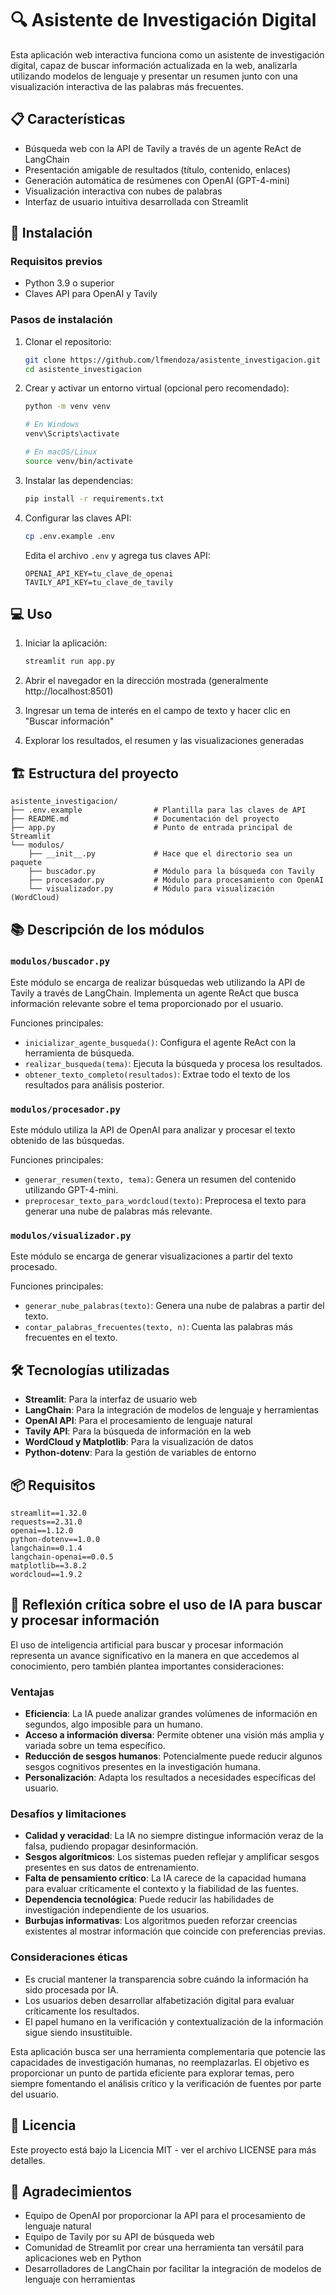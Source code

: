 # 🔍 Asistente de Investigación Digital

Esta aplicación web interactiva funciona como un asistente de investigación digital, capaz de buscar información actualizada en la web, analizarla utilizando modelos de lenguaje y presentar un resumen junto con una visualización interactiva de las palabras más frecuentes.

## 📋 Características

- Búsqueda web con la API de Tavily a través de un agente ReAct de LangChain
- Presentación amigable de resultados (título, contenido, enlaces)
- Generación automática de resúmenes con OpenAI (GPT-4-mini)
- Visualización interactiva con nubes de palabras
- Interfaz de usuario intuitiva desarrollada con Streamlit

## 🚀 Instalación

### Requisitos previos

- Python 3.9 o superior
- Claves API para OpenAI y Tavily

### Pasos de instalación

1. Clonar el repositorio:
   ```bash
   git clone https://github.com/lfmendoza/asistente_investigacion.git
   cd asistente_investigacion
   ```

2. Crear y activar un entorno virtual (opcional pero recomendado):
   ```bash
   python -m venv venv
   
   # En Windows
   venv\Scripts\activate
   
   # En macOS/Linux
   source venv/bin/activate
   ```

3. Instalar las dependencias:
   ```bash
   pip install -r requirements.txt
   ```

4. Configurar las claves API:
   ```bash
   cp .env.example .env
   ```
   
   Edita el archivo `.env` y agrega tus claves API:
   ```
   OPENAI_API_KEY=tu_clave_de_openai
   TAVILY_API_KEY=tu_clave_de_tavily
   ```

## 💻 Uso

1. Iniciar la aplicación:
   ```bash
   streamlit run app.py
   ```

2. Abrir el navegador en la dirección mostrada (generalmente http://localhost:8501)

3. Ingresar un tema de interés en el campo de texto y hacer clic en "Buscar información"

4. Explorar los resultados, el resumen y las visualizaciones generadas

## 🏗️ Estructura del proyecto

```
asistente_investigacion/
├── .env.example                # Plantilla para las claves de API
├── README.md                   # Documentación del proyecto
├── app.py                      # Punto de entrada principal de Streamlit
└── modulos/
    ├── __init__.py             # Hace que el directorio sea un paquete
    ├── buscador.py             # Módulo para la búsqueda con Tavily
    ├── procesador.py           # Módulo para procesamiento con OpenAI
    └── visualizador.py         # Módulo para visualización (WordCloud)
```

## 📚 Descripción de los módulos

### `modulos/buscador.py`

Este módulo se encarga de realizar búsquedas web utilizando la API de Tavily a través de LangChain. Implementa un agente ReAct que busca información relevante sobre el tema proporcionado por el usuario.

Funciones principales:
- `inicializar_agente_busqueda()`: Configura el agente ReAct con la herramienta de búsqueda.
- `realizar_busqueda(tema)`: Ejecuta la búsqueda y procesa los resultados.
- `obtener_texto_completo(resultados)`: Extrae todo el texto de los resultados para análisis posterior.

### `modulos/procesador.py`

Este módulo utiliza la API de OpenAI para analizar y procesar el texto obtenido de las búsquedas.

Funciones principales:
- `generar_resumen(texto, tema)`: Genera un resumen del contenido utilizando GPT-4-mini.
- `preprocesar_texto_para_wordcloud(texto)`: Preprocesa el texto para generar una nube de palabras más relevante.

### `modulos/visualizador.py`

Este módulo se encarga de generar visualizaciones a partir del texto procesado.

Funciones principales:
- `generar_nube_palabras(texto)`: Genera una nube de palabras a partir del texto.
- `contar_palabras_frecuentes(texto, n)`: Cuenta las palabras más frecuentes en el texto.

## 🛠️ Tecnologías utilizadas

- **Streamlit**: Para la interfaz de usuario web
- **LangChain**: Para la integración de modelos de lenguaje y herramientas
- **OpenAI API**: Para el procesamiento de lenguaje natural
- **Tavily API**: Para la búsqueda de información en la web
- **WordCloud y Matplotlib**: Para la visualización de datos
- **Python-dotenv**: Para la gestión de variables de entorno

## 📦 Requisitos

```
streamlit==1.32.0
requests==2.31.0
openai==1.12.0
python-dotenv==1.0.0
langchain==0.1.4
langchain-openai==0.0.5
matplotlib==3.8.2
wordcloud==1.9.2
```

## 🤔 Reflexión crítica sobre el uso de IA para buscar y procesar información

El uso de inteligencia artificial para buscar y procesar información representa un avance significativo en la manera en que accedemos al conocimiento, pero también plantea importantes consideraciones:

### Ventajas
- **Eficiencia**: La IA puede analizar grandes volúmenes de información en segundos, algo imposible para un humano.
- **Acceso a información diversa**: Permite obtener una visión más amplia y variada sobre un tema específico.
- **Reducción de sesgos humanos**: Potencialmente puede reducir algunos sesgos cognitivos presentes en la investigación humana.
- **Personalización**: Adapta los resultados a necesidades específicas del usuario.

### Desafíos y limitaciones
- **Calidad y veracidad**: La IA no siempre distingue información veraz de la falsa, pudiendo propagar desinformación.
- **Sesgos algorítmicos**: Los sistemas pueden reflejar y amplificar sesgos presentes en sus datos de entrenamiento.
- **Falta de pensamiento crítico**: La IA carece de la capacidad humana para evaluar críticamente el contexto y la fiabilidad de las fuentes.
- **Dependencia tecnológica**: Puede reducir las habilidades de investigación independiente de los usuarios.
- **Burbujas informativas**: Los algoritmos pueden reforzar creencias existentes al mostrar información que coincide con preferencias previas.

### Consideraciones éticas
- Es crucial mantener la transparencia sobre cuándo la información ha sido procesada por IA.
- Los usuarios deben desarrollar alfabetización digital para evaluar críticamente los resultados.
- El papel humano en la verificación y contextualización de la información sigue siendo insustituible.

Esta aplicación busca ser una herramienta complementaria que potencie las capacidades de investigación humanas, no reemplazarlas. El objetivo es proporcionar un punto de partida eficiente para explorar temas, pero siempre fomentando el análisis crítico y la verificación de fuentes por parte del usuario.

## 📄 Licencia

Este proyecto está bajo la Licencia MIT - ver el archivo LICENSE para más detalles.

## 🙏 Agradecimientos

- Equipo de OpenAI por proporcionar la API para el procesamiento de lenguaje natural
- Equipo de Tavily por su API de búsqueda web
- Comunidad de Streamlit por crear una herramienta tan versátil para aplicaciones web en Python
- Desarrolladores de LangChain por facilitar la integración de modelos de lenguaje con herramientas